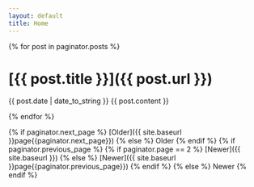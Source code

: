 ```yaml
--- 
layout: default
title: Home
---
```


<div class="posts">{% for post in paginator.posts %}

<div class="post">

# [{{ post.title }}]({{ post.url }})

<span class="post-date">{{ post.date | date_to_string }}</span> {{ post.content }}</div>

{% endfor %}</div>

<div class="pagination">{% if paginator.next_page %} [Older]({{ site.baseurl }}page{{paginator.next_page}}) {% else %} <span class="pagination-item older">Older</span> {% endif %} {% if paginator.previous_page %} {% if paginator.page == 2 %} [Newer]({{ site.baseurl }}) {% else %} [Newer]({{ site.baseurl }}page{{paginator.previous_page}}) {% endif %} {% else %} <span class="pagination-item newer">Newer</span> {% endif %}</div>
